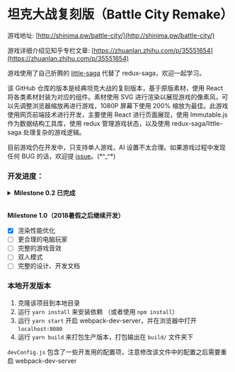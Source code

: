 # 坦克大战复刻版（Battle City Remake）

游戏地址: [http://shinima.pw/battle-city/](http://shinima.pw/battle-city/)

游戏详细介绍见知乎专栏文章: [https://zhuanlan.zhihu.com/p/35551654](https://zhuanlan.zhihu.com/p/35551654)

游戏使用了自己折腾的 [little-saga](https://github.com/shinima/little-saga) 代替了 redux-saga，欢迎一起学习。

该 GitHub 仓库的版本是经典坦克大战的复刻版本，基于原版素材，使用 React 将各类素材封装为对应的组件。素材使用 SVG 进行渲染以展现游戏的像素风，可以先调整浏览器缩放再进行游戏，1080P 屏幕下使用 200% 缩放为最佳。此游戏使用网页前端技术进行开发，主要使用 React 进行页面展现，使用 Immutable.js 作为数据结构工具库，使用 redux 管理游戏状态，以及使用 redux-saga/little-saga 处理复杂的游戏逻辑。

目前游戏仍在开发中，只支持单人游戏，AI 设置不太合理。如果游戏过程中发现任何 BUG 的话，欢迎提 [issue](https://github.com/shinima/battle-city/issues/new)。(\*^\_^\*)

### 开发进度：

<details>
  <summary><b>Milestone 0.2 已完成</b></summary>

* [x] 游戏的基本框架
* [x] 给游戏中各个元素设置正确的生命周期
* [x] 从自定义的关卡中直接开始游戏
* [x] Gallery 页面重构
* [x] 已知 BUG 修复（有一部分难以重现的 BUG 被跳过了）

</details><br>

**Milestone 1.0（2018暑假之后继续开发）**

* [x] 渲染性能优化
* [ ] 更合理的电脑玩家
* [ ] 完整的游戏音效
* [ ] 双人模式
* [ ] 完整的设计、开发文档

### 本地开发版本

1.  克隆该项目到本地目录
2.  运行 `yarn install` 来安装依赖 （或者使用 `npm install`）
3.  运行 `yarn start` 开启 webpack-dev-server，并在浏览器中打开 `localhost:8080`
4.  运行 `yarn build` 来打包生产版本，打包输出在 `build/` 文件夹下

`devConfig.js` 包含了一些开发用的配置项，注意修改该文件中的配置之后需要重启 webpack-dev-server
